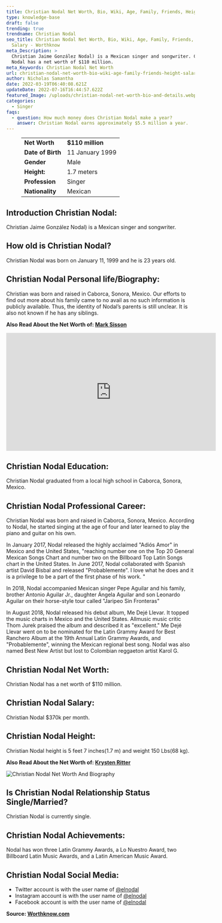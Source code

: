 ```yaml
---
title: Christian Nodal Net Worth, Bio, Wiki, Age, Family, Friends, Height & Salary
type: knowledge-base
draft: false
trending: true
trendname: Christian Nodal
seo_title: Christian Nodal Net Worth, Bio, Wiki, Age, Family, Friends, Height &
  Salary - Worthknow
meta_Description: >
  Christian Jaime González Nodal) is a Mexican singer and songwriter. Christian
  Nodal has a net worth of $110 million.
meta_Keywords: Christian Nodal Net Worth
url: christian-nodal-net-worth-bio-wiki-age-family-friends-height-salary
author: Nicholas Samantha
date: 2022-03-19T06:40:08.621Z
updateDate: 2022-07-16T16:44:57.622Z
featured_Image: /uploads/christian-nodal-net-worth-bio-and-details.webp
categories:
  - Singer
faqs:
  - question: How much money does Christian Nodal make a year?
    answer: Christian Nodal earns approximately $5.5 million a year.
---
```

<figure class="wp-block-table is-style-stripes">
  <table>
    <tbody>
      <tr>
        <td>
          <strong>Net Worth</strong>
        </td>
        <td>
          <strong>$110 million</strong>
        </td>
      </tr>
      <tr>
        <td>
          <strong>Date of Birth</strong>
        </td>
        <td>11 January 1999</td>
      </tr>
      <tr>
        <td>
          <strong>Gender</strong>
        </td>
        <td>Male</td>
      </tr>
      <tr>
        <td>
          <strong>Height:</strong>
        </td>
        <td>1.7 meters</td>
      </tr>
      <tr>
        <td>
          <strong>Profession</strong>
        </td>
        <td>Singer</td>
      </tr>
      <tr>
        <td>
          <strong>Nationality</strong>
        </td>
        <td>Mexican</td>
      </tr>
    </tbody>
  </table>
</figure>

## **Introduction Christian Nodal:**

Christian Jaime González Nodal) is a Mexican singer and songwriter.

## **How old is Christian Nodal?**

Christian Nodal was born on January 11, 1999 and he is 23 years old.

## **Christian Nodal Personal life/Biography:**

Christian was born and raised in Caborca, Sonora, Mexico. Our efforts to find out more about his family came to no avail as no such information is publicly available. Thus, the identity of Nodal’s parents is still unclear. It is also not known if he has any siblings. 

**Also Read About the Net Worth of: <a href="https://worthknow.com/mark-sisson-net-worth-bio-wiki-age-family-friends-height-salary/" target="_blank" rel="noopener">Mark Sisson</a>**

<iframe width="560" height="315" src="https://www.youtube.com/embed/b5pj5Unceok" title="YouTube video player" frameborder="0" allow="accelerometer; autoplay; clipboard-write; encrypted-media; gyroscope; picture-in-picture" allowfullscreen></iframe>

## **Christian Nodal Education:**

Christian Nodal graduated from a local high school in Caborca, Sonora, Mexico.

## **Christian Nodal Professional Career:**

Christian Nodal was born and raised in Caborca, Sonora, Mexico. According to Nodal, he started singing at the age of four and later learned to play the piano and guitar on his own. 

In January 2017, Nodal released the highly acclaimed "Adiós Amor" in Mexico and the United States, "reaching number one on the Top 20 General Mexican Songs Chart and number two on the Billboard Top Latin Songs chart in the United States. In June 2017, Nodal collaborated with Spanish artist David Bisbal and released "Probablemente". I love what he does and it is a privilege to be a part of the first phase of his work. "

In 2018, Nodal accompanied Mexican singer Pepe Aguilar and his family, brother Antonio Aguilar Jr., daughter Ángela Aguilar and son Leonardo Aguilar on their horse-style tour called "Jaripeo Sin Fronteras" 

In August 2018, Nodal released his debut album, Me Dejé Llevar. It topped the music charts in Mexico and the United States. Allmusic music critic Thom Jurek praised the album and described it as "excellent." Me Dejé Llevar went on to be nominated for the Latin Grammy Award for Best Ranchero Album at the 19th Annual Latin Grammy Awards, and "Probablemente", winning the Mexican regional best song. Nodal was also named Best New Artist but lost to Colombian reggaeton artist Karol G.

## **Christian Nodal Net Worth:**

Christian Nodal has a net worth of $110 million.

## **Christian Nodal Salary:**

Christian Nodal $370k per month.

## **Christian Noda**l Height:

Christian Nodal height is 5 feet 7 inches(1.7 m) and weight 150 Lbs(68 kg).

**Also Read About the Net Worth of: <a href="https://worthknow.com/krysten-ritter-net-worth-bio-wiki-age-family-friends-height-salary/" target="_blank" rel="noopener">Krysten Ritter</a>**

![Christian Nodal Net Worth And Biography](/uploads/christian-nodal-net-worth-.webp)

## **Is Christian Nodal Relationship Status Single/Married?**

Christian Nodal is currently single.

## **Christian Nodal Achievements:**

Nodal has won three Latin Grammy Awards, a Lo Nuestro Award, two Billboard Latin Music Awards, and a Latin American Music Award.

## **Christian Nodal Social Media:**

* Twitter account is with the user name of <a href="https://twitter.com/elnodal" target="_blank" rel="nofollow" rel="noopener">@elnodal</a>
* Instagram account is with the user name of <a href="https://www.instagram.com/nodal" target="_blank" rel="nofollow" rel="noopener">@elnodal</a>
* Facebook account is with the user name of <a href="https://www.facebook.com/christiannodaloficialmx" target="_blank" rel="nofollow" rel="noopener">@elnodal</a>

**Source: <a href="https://worthknow.com/" target="_blank" rel="noopener">Worthknow.com</a>**
